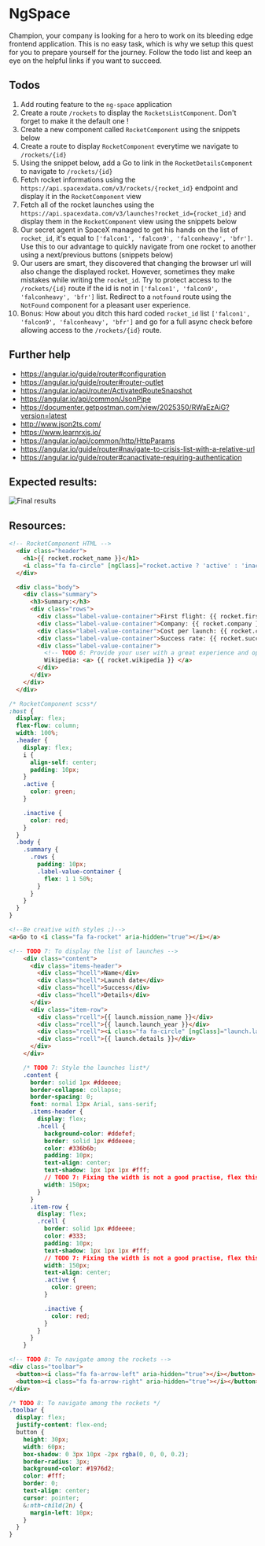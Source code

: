 # NgSpace

Champion, your company is looking for a hero to work on its bleeding edge frontend application. This is no easy task, which is why we setup this quest for you to prepare yourself for the journey. Follow the todo list and keep an eye on the helpful links if you want to succeed.

## Todos

1. Add routing feature to the `ng-space` application
2. Create a route `/rockets` to display the `RocketsListComponent`. Don't forget to make it the default one !
3. Create a new component called `RocketComponent` using the snippets below
4. Create a route to display `RocketComponent` everytime we navigate to `/rockets/{id}`
5. Using the snippet below, add a Go to link in the `RocketDetailsComponent` to navigate to `/rockets/{id}`
6. Fetch rocket informations using the `https://api.spacexdata.com/v3/rockets/{rocket_id}` endpoint and display it in the `RocketComponent` view
7. Fetch all of the rocket launches using the `https://api.spacexdata.com/v3/launches?rocket_id={rocket_id}` and display them in the `RocketComponent` view using the snippets below
8. Our secret agent in SpaceX managed to get his hands on the list of `rocket_id`, it's equal to `['falcon1', 'falcon9', 'falconheavy', 'bfr']`. Use this to our advantage to quickly navigate from one rocket to another using a next/previous buttons (snippets below)
9. Our users are smart, they discovered that changing the browser url will also change the displayed rocket. However, sometimes they make mistakes while writing the `rocket_id`. Try to protect access to the `/rockets/{id}` route if the id is not in `['falcon1', 'falcon9', 'falconheavy', 'bfr']` list. Redirect to a `notfound` route using the `NotFound` component for a pleasant user experience.
10. Bonus: How about you ditch this hard coded `rocket_id` list `['falcon1', 'falcon9', 'falconheavy', 'bfr']` and go for a full async check before allowing access to the `/rockets/{id}` route.


## Further help

- https://angular.io/guide/router#configuration
- https://angular.io/guide/router#router-outlet
- https://angular.io/api/router/ActivatedRouteSnapshot
- https://angular.io/api/common/JsonPipe
- https://documenter.getpostman.com/view/2025350/RWaEzAiG?version=latest
- http://www.json2ts.com/
- https://www.learnrxjs.io/
- https://angular.io/api/common/http/HttpParams
- https://angular.io/guide/router#navigate-to-crisis-list-with-a-relative-url
- https://angular.io/guide/router#canactivate-requiring-authentication

## Expected results:

![Final results](ng-space-3.gif "At the end, your app should look like this")

## Resources:

```html
<!-- RocketComponent HTML -->
  <div class="header">
    <h1>{{ rocket.rocket_name }}</h1>
    <i class="fa fa-circle" [ngClass]="rocket.active ? 'active' : 'inactive'"></i>
  </div>

  <div class="body">
    <div class="summary">
      <h3>Summary:</h3>
      <div class="rows">
        <div class="label-value-container">First flight: {{ rocket.first_flight }}</div>
        <div class="label-value-container">Company: {{ rocket.company }}</div>
        <div class="label-value-container">Cost per launch: {{ rocket.cost_per_launch }}</div>
        <div class="label-value-container">Success rate: {{ rocket.success_rate_pct }}</div>
        <div class="label-value-container">
          <!-- TODO 6: Provide your user with a great experience and open this link into a separate tab -->
          Wikipedia: <a> {{ rocket.wikipedia }} </a>
        </div>
      </div>
    </div>
  </div>
```

```css
/* RocketComponent scss*/
:host {
  display: flex;
  flex-flow: column;
  width: 100%;
  .header {
    display: flex;
    i {
      align-self: center;
      padding: 10px;
    }
    .active {
      color: green;
    }

    .inactive {
      color: red;
    }
  }
  .body {
    .summary {
      .rows {
        padding: 10px;
        .label-value-container {
          flex: 1 1 50%;
        }
      }
    }
  }
}
```

```html
<!--Be creative with styles ;)-->
<a>Go to <i class="fa fa-rocket" aria-hidden="true"></i></a>
```

```html
<!-- TODO 7: To display the list of launches -->
    <div class="content">
      <div class="items-header">
        <div class="hcell">Name</div>
        <div class="hcell">Launch date</div>
        <div class="hcell">Success</div>
        <div class="hcell">Details</div>
      </div>
      <div class="item-row">
        <div class="rcell">{{ launch.mission_name }}</div>
        <div class="rcell">{{ launch.launch_year }}</div>
        <div class="rcell"><i class="fa fa-circle" [ngClass]="launch.launch_success ? 'active' : 'inactive'"></i></div>
        <div class="rcell">{{ launch.details }}</div>
      </div>
    </div>
```

```css
    /* TODO 7: Style the launches list*/
    .content {
      border: solid 1px #ddeeee;
      border-collapse: collapse;
      border-spacing: 0;
      font: normal 13px Arial, sans-serif;
      .items-header {
        display: flex;
        .hcell {
          background-color: #ddefef;
          border: solid 1px #ddeeee;
          color: #336b6b;
          padding: 10px;
          text-align: center;
          text-shadow: 1px 1px 1px #fff;
          // TODO 7: Fixing the width is not a good practise, flex this out a bit ;)
          width: 150px;
        }
      }
      .item-row {
        display: flex;
        .rcell {
          border: solid 1px #ddeeee;
          color: #333;
          padding: 10px;
          text-shadow: 1px 1px 1px #fff;
          // TODO 7: Fixing the width is not a good practise, flex this out a bit ;)
          width: 150px;
          text-align: center;
          .active {
            color: green;
          }

          .inactive {
            color: red;
          }
        }
      }
    }
```

```html
<!-- TODO 8: To navigate among the rockets -->
<div class="toolbar">
  <button><i class="fa fa-arrow-left" aria-hidden="true"></i></button>
  <button><i class="fa fa-arrow-right" aria-hidden="true"></i></button>
</div>
```

```css
/* TODO 8: To navigate among the rockets */
.toolbar {
  display: flex;
  justify-content: flex-end;
  button {
    height: 30px;
    width: 60px;
    box-shadow: 0 3px 10px -2px rgba(0, 0, 0, 0.2);
    border-radius: 3px;
    background-color: #1976d2;
    color: #fff;
    border: 0;
    text-align: center;
    cursor: pointer;
    &:nth-child(2n) {
      margin-left: 10px;
    }
  }
}
```
